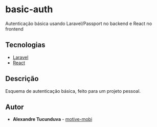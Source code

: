 # basic-auth
Autenticação básica usando Laravel/Passport no backend e React no frontend

## Tecnologias

* [Laravel](https://laravel.com/)
* [React](https://pt-br.reactjs.org/)

## Descrição

Esquema de autenticação básica, feito para um projeto pessoal.

## Autor

* **Alexandre Tucunduva** - [motive-mobi](github.com/motive-mobi)
